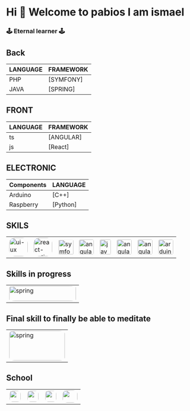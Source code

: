 
# Hi 👋 Welcome to pabios I am ismael
### 🕹️ Eternal learner 🕹️

## Back
 
| LANGUAGE | FRAMEWORK |
| ------ | ------ |
| PHP | [SYMFONY] |
| JAVA | [SPRING] |

 
## FRONT
| LANGUAGE    |    FRAMEWORK |
| ------    | ------ |
| ts | [ANGULAR] |
| js | [React] |

## ELECTRONIC
| Components |    LANGUAGE |
| ------    | ------ |
| Arduino | [C++] |
| Raspberry | [Python] |
 

## SKILS
<table>
    <tr>
        <td> 
            <img alt="ui-ux" src="https://www.ux-ui.net/ux/uploads/2017/03/ux-ui-logo.svg" width="50" style="border:1px solid none; 
            border-radius:30% ">
        </td>
        <td> 
            <img alt="react-native" src="https://www.datocms-assets.com/45470/1631026680-logo-react-native.png" width="50" style="border:1px solid none; border-radius:30% ">
        </td>
         <td> 
            <img alt="symfony" src="https://symfony.com/logos/symfony_black_03.png" width="40" style="border:1px solid none; border-radius:10%;padding:2%">
        </td>
        <td> 
            <img alt="angular" src="https://upload.wikimedia.org/wikipedia/commons/thumb/c/cf/Angular_full_color_logo.svg/640px-Angular_full_color_logo.svg.png" width="40" height="40" style="border:1px solid none; border-radius:10%;   ">
        </td>
        <td> 
            <img alt="java" src="https://upload.wikimedia.org/wikipedia/fr/thumb/2/2e/Java_Logo.svg/1200px-Java_Logo.svg.png" width="30" height="40" style="border:1px solid none; border-radius:10%;   ">
        </td>
        <td> 
            <img alt="angular" src="https://upload.wikimedia.org/wikipedia/commons/thumb/1/18/ISO_C%2B%2B_Logo.svg/1822px-ISO_C%2B%2B_Logo.svg.png" width="40" height="40" style="border:1px solid none; border-radius:10%;   ">
        </td>
         <td> 
            <img alt="angular" src="https://upload.wikimedia.org/wikipedia/fr/thumb/3/3b/Raspberry_Pi_logo.svg/1200px-Raspberry_Pi_logo.svg.png" width="40" height="40" style="border:1px solid none; border-radius:10%;   ">
        </td>
         <td> 
            <img alt="arduino" src="https://upload.wikimedia.org/wikipedia/commons/thumb/8/87/Arduino_Logo.svg/640px-Arduino_Logo.svg.png" width="40" height="40" style="border:1px solid none; border-radius:10%;   ">
        </td>
    </tr>
</table>

## Skills in progress
<table>
<tr>
    <td> 
            <img alt="spring" src="https://upload.wikimedia.org/wikipedia/commons/thumb/4/44/Spring_Framework_Logo_2018.svg/1280px-Spring_Framework_Logo_2018.svg.png" width="180" height="40" style="border:1px solid none; border-radius:10%;   ">
        </td>
</tr>
</table>

## Final skill to finally be able to meditate
   <table>
<tr>
    <td> 
            <img alt="spring" src="https://cdn.worldvectorlogo.com/logos/devops-2.svg" width="150" height="80" style="border:1px solid none; border-radius:10%;   ">
        </td>
</tr>
</table>

## School

<table>
    <tr>
        <td>
        <a href="https://3wa.fr/"> 
            <img src="https://3wa.fr/wp-content/uploads/2013/04/logo-grand.png" width="30" style="border:1px solid white; border-radius:30% "/>
        </a>
         </td>
         <td>
         <a href="https://openclassrooms.com/fr/"> 
            <img src="https://upload.wikimedia.org/wikipedia/fr/0/0d/Logo_OpenClassrooms.png" width="30" style="border:1px solid white; border-radius:30% "/>
            </a>
         </td>
          <td>
          <a href="https://www.univ-grenoble-alpes.fr/"> 
            <img src="https://upload.wikimedia.org/wikipedia/fr/2/25/Logo_Universit%C3%A9_Grenoble-Alpes.jpg" width="30" height="30" style="border:1px solid white; border-radius:30% "/>
            </a>
         </td>
          <td>
          <a href="http://udb-sn.com/"> 
            <img src="https://www.senegel.org/images/organisation/logo66-udb.jpg" width="40" height="33" style="border:1px solid none; border-radius:30% "/>
            </a>
         </td>
    </tr>
</table>
 
  
